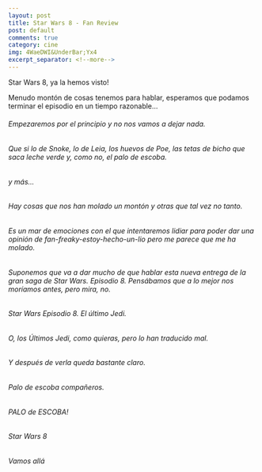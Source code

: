 ```yaml
---
layout: post
title: Star Wars 8 - Fan Review
post: default
comments: true
category: cine
img: 4WaeDWI&UnderBar;Yx4
excerpt_separator: <!--more-->
---
```


Star Wars 8, ya la hemos visto!

Menudo montón de cosas tenemos para hablar, esperamos que podamos terminar el episodio en un tiempo razonable...

<!--more-->


###### Empezaremos por el principio y no nos vamos a dejar nada.
###### Que si lo de Snoke, lo de Leia, los huevos de Poe, las tetas de bicho que saca leche verde y, como no, el palo de escoba.
###### y más...

###### Hay cosas que nos han molado un montón y otras que tal vez no tanto.
###### Es un mar de emociones con el que intentaremos lidiar para poder dar una opinión de fan-freaky-estoy-hecho-un-lio pero me parece que me ha molado.

###### Suponemos que va a dar mucho de que hablar esta nueva entrega de la gran saga de Star Wars. Episodio 8. Pensábamos que a lo mejor nos moríamos antes, pero mira, no.

###### Star Wars Episodio 8. El último Jedi.
###### O, los Últimos Jedi, como quieras, pero lo han traducido mal.
###### Y después de verla queda bastante claro.

###### Palo de escoba compañeros.
###### PALO de ESCOBA!

###### Star Wars 8
###### Vamos allá